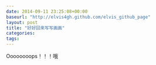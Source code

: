 ```yaml
---
date: 2014-09-11 23:25:08+00:00
baseurl: "http://elvis4gh.github.com/elvis_github_page" 
layout: post
title: "好好回来写写画画"
categories:
tags:
---
```


Oooooooops！！！哦